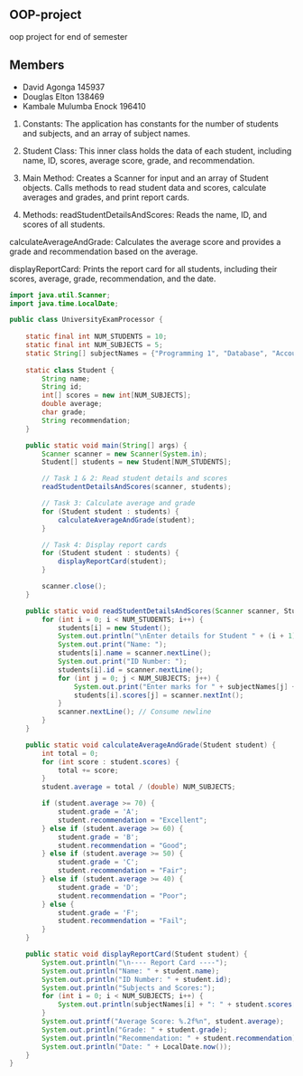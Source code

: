 ## OOP-project
oop project for end of semester
## Members
- David Agonga 145937
- Douglas Elton 138469
- Kambale Mulumba Enock 196410
  
1. Constants: 
The application has constants for the number of students and subjects, and an array of subject names.

2. Student Class:
This inner class holds the data of each student, including name, ID, scores, average score, grade, and recommendation.

3. Main Method:
Creates a Scanner for input and an array of Student objects.
Calls methods to read student data and scores, calculate averages and grades, and print report cards.

4. Methods:
readStudentDetailsAndScores: Reads the name, ID, and scores of all students.

calculateAverageAndGrade: Calculates the average score and provides a grade and recommendation based on the average.

displayReportCard: Prints the report card for all students, including their scores, average, grade, recommendation, and the date.

```java
import java.util.Scanner;
import java.time.LocalDate;

public class UniversityExamProcessor {
    
    static final int NUM_STUDENTS = 10;
    static final int NUM_SUBJECTS = 5;
    static String[] subjectNames = {"Programming 1", "Database", "Accounting", "web Development", "Data Structure"};
    
    static class Student {
        String name;
        String id;
        int[] scores = new int[NUM_SUBJECTS];
        double average;
        char grade;
        String recommendation;
    }

    public static void main(String[] args) {
        Scanner scanner = new Scanner(System.in);
        Student[] students = new Student[NUM_STUDENTS];

        // Task 1 & 2: Read student details and scores
        readStudentDetailsAndScores(scanner, students);

        // Task 3: Calculate average and grade
        for (Student student : students) {
            calculateAverageAndGrade(student);
        }

        // Task 4: Display report cards
        for (Student student : students) {
            displayReportCard(student);
        }

        scanner.close();
    }

    public static void readStudentDetailsAndScores(Scanner scanner, Student[] students) {
        for (int i = 0; i < NUM_STUDENTS; i++) {
            students[i] = new Student();
            System.out.println("\nEnter details for Student " + (i + 1));
            System.out.print("Name: ");
            students[i].name = scanner.nextLine();
            System.out.print("ID Number: ");
            students[i].id = scanner.nextLine();
            for (int j = 0; j < NUM_SUBJECTS; j++) {
                System.out.print("Enter marks for " + subjectNames[j] + ": ");
                students[i].scores[j] = scanner.nextInt();
            }
            scanner.nextLine(); // Consume newline
        }
    }

    public static void calculateAverageAndGrade(Student student) {
        int total = 0;
        for (int score : student.scores) {
            total += score;
        }
        student.average = total / (double) NUM_SUBJECTS;

        if (student.average >= 70) {
            student.grade = 'A';
            student.recommendation = "Excellent";
        } else if (student.average >= 60) {
            student.grade = 'B';
            student.recommendation = "Good";
        } else if (student.average >= 50) {
            student.grade = 'C';
            student.recommendation = "Fair";
        } else if (student.average >= 40) {
            student.grade = 'D';
            student.recommendation = "Poor";
        } else {
            student.grade = 'F';
            student.recommendation = "Fail";
        }
    }

    public static void displayReportCard(Student student) {
        System.out.println("\n---- Report Card ----");
        System.out.println("Name: " + student.name);
        System.out.println("ID Number: " + student.id);
        System.out.println("Subjects and Scores:");
        for (int i = 0; i < NUM_SUBJECTS; i++) {
            System.out.println(subjectNames[i] + ": " + student.scores[i]);
        }
        System.out.printf("Average Score: %.2f%n", student.average);
        System.out.println("Grade: " + student.grade);
        System.out.println("Recommendation: " + student.recommendation);
        System.out.println("Date: " + LocalDate.now());
    }
}

```
